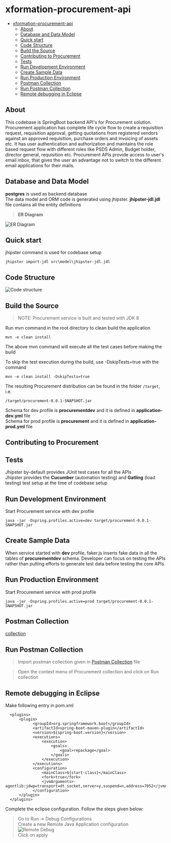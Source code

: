 # xformation-procurement-api
- [xformation-procurement-api](#xformation-procurement-api)
  - [About](#about)
  - [Database and Data Model](#database-and-data-model)
  - [Quick start](#quick-start)
  - [Code Structure](#code-structure)  
  - [Build the Source](#build-the-source)
  - [Contributing to Procurement](#contributing-to-procurement)
  - [Tests](#tests)
  - [Run Development Environment](#run-development-environment)
  - [Create Sample Data](#create-sample-data)
  - [Run Production Environment](#run-production-environment)
  - [Postman Collection](#postman-collection)
  - [Run Postman Collection](#run-postman-collection)
  - [Remote debugging in Eclipse](#remote-debugging-in-eclipse)
  
## About 
  This codebase is SpringBoot backend API's for Procurement solution. Procurement application has complete life cycle flow to create a requisition request, requisition approval, getting quotations from registered vendors against an approved requisition, purchase orders and invoicing of assets etc. It has user authentication and authorization and maintains the role based request flow with different roles like PSDS Admin, Budget holder, director general, requisition etc.
  Procurement APIs provide access to user's email inbox, that gives the user an advantage not to switch to the different email applications for their mails.  

## Database and Data Model
  **postgres** is used as backend database  
  The data model and ORM code is generated using jhipster. **jhipster-jdl.jdl** file contains all the entity definitions  

  > **ER Diagram**  

  ![ER Diagram](./procurement_er_diagram.png)

## Quick start
  jhipster command is used for codebase setup  
  ```
  jhipster import-jdl src\model\jhipster-jdl.jdl
  ```
## Code Structure  
  ![Code structure](./codestructure.png)

## Build the Source  
> NOTE: Procurement service is built and tested with JDK 8  

  Run mvn command in the root directory to clean build the application  
  
  ```
  mvn -e clean install
  ```
  The above mvn command will execute all the test cases before making the build  
  
  To skip the test execution during the build, use -DskipTests=true with the command  
  ```
  mvn -e clean install -DskipTests=true
  ```

  The resulting Procurement distribution can be found in the folder `/target`, i.e.
  ```
  /target/procurement-0.0.1-SNAPSHOT.jar
  ```

  Schema for dev profile is **procurementdev** and it is defined in **application-dev.yml** file  
  Schema for prod profile is **procurement** and it is defined in **application-prod.yml** file  

## Contributing to Procurement  

## Tests
  
  Jhipster by-default provides JUnit test cases for all the APIs  
  Jhipster provides the **Cucumber** (automation testing) and **Gatling** (load testing) test setup at the time of codebase setup  

## Run Development Environment  
  Start Procurement service with dev profile  
  ```
  java -jar -Dspring.profiles.active=dev target/procurement-0.0.1-SNAPSHOT.jar
  ```  

## Create Sample Data  

  When service started with **dev** profile, faker.js inserts fake data in all the tables of **procurementdev** schema. Developer can focus on testing the APIs rather than putting efforts to generate test data before testing the core APIs.  

## Run Production Environment  
  Start Procurement service with prod profile  
  ```
  java -jar -Dspring.profiles.active=prod target/procurement-0.0.1-SNAPSHOT.jar  
  ```  

## Postman Collection
 [collection](POSTMAN_COLLECTION.md)  

## Run Postman Collection  
  
  > Import postman collection given in [Postman Collection](POSTMAN_COLLECTION.md) file  

  > Open the context menu of Procurement collection and click on Run collection  

## Remote debugging in Eclipse  
  
  Make following entry in pom.xml

  ```
    <plugins>
        <plugin>
              <groupId>org.springframework.boot</groupId>
              <artifactId>spring-boot-maven-plugin</artifactId>
              <version>${spring-boot.version}</version>
              <executions>
                  <execution>
                      <goals>
                          <goal>repackage</goal>
                      </goals>
                  </execution>
              </executions>
              <configuration>
                  <mainClass>${start-class}</mainClass>
                  <fork>true</fork>
                  <jvmArguments>-agentlib:jdwp=transport=dt_socket,server=y,suspend=n,address=7052</jvmArguments>
              </configuration>
        </plugin>
    </plugins>
  ```  

  Complete the eclipse configuration. Follow the steps given below:  
  > Go to Run -> Debug Configurations  
  > Create a new Remote Java Application configuration  
  ![Remote Debug](./remote_debug_snapshot.png)  
  > Click on apply  

  